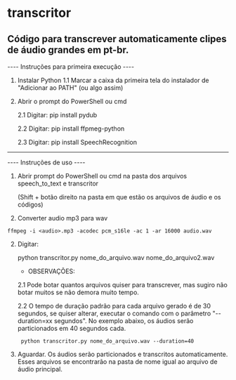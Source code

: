 # transcritor

Código para transcrever automaticamente clipes de áudio grandes em pt-br.
--------------
---- Instruções para primeira execução ----

1. Instalar Python
	1.1 Marcar a caixa da primeira tela do instalador de "Adicionar ao PATH" (ou algo assim)

2. Abrir o prompt do PowerShell ou cmd

	2.1 Digitar: pip install pydub
	
	2.2 Digitar: pip install ffpmeg-python
	
	2.3 Digitar: pip install SpeechRecognition

-------------

---- Instruções de uso ----

1. Abrir prompt do PowerShell ou cmd na pasta dos arquivos speech_to_text e transcritor

	(Shift + botão direito na pasta em que estão os arquivos de áudio e os códigos)

2. Converter audio mp3 para wav

```
ffmpeg -i <audio>.mp3 -acodec pcm_s16le -ac 1 -ar 16000 audio.wav
```

2. Digitar:

	python transcritor.py nome_do_arquivo.wav nome_do_arquivo2.wav


	- OBSERVAÇÕES:
	
	2.1 Pode botar quantos arquivos quiser para transcrever, mas sugiro não botar muitos se não demora muito tempo.
	
	2.2 O tempo de duração padrão para cada arquivo gerado é de 30 segundos, 
	se quiser alterar, executar o comando com o parâmetro "--duration=xx segundos".
	No exemplo abaixo, os áudios serão particionados em 40 segundos cada.

		python transcritor.py nome_do_arquivo.wav --duration=40

3. Aguardar. Os áudios serão particionados e transcritos automaticamente. 
Esses arquivos se encontrarão na pasta de nome igual ao arquivo de áudio principal.
